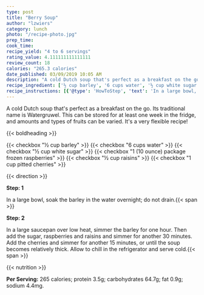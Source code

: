 ```yaml
---
type: post
title: "Berry Soup"
author: "lzwiers"
category: lunch
photo: "/recipe-photo.jpg"
prep_time: 
cook_time: 
recipe_yield: "4 to 6 servings"
rating_value: 4.111111111111111
review_count: 18
calories: "265.3 calories"
date_published: 03/09/2019 10:05 AM
description: "A cold Dutch soup that's perfect as a breakfast on the go. Its traditional name is Watergruwel. This can be stored for at least one week in the fridge, and amounts and types of fruits can be varied. It's a very flexible recipe!"
recipe_ingredient: ['½ cup barley', '6 cups water', '½ cup white sugar', '1 (10 ounce) package frozen raspberries', '½ cup raisins', '1 cup pitted cherries']
recipe_instructions: [{'@type': 'HowToStep', 'text': 'In a large bowl, soak the barley in the water overnight; do not drain.\n'}, {'@type': 'HowToStep', 'text': 'In a large saucepan over low heat, simmer the barley for one hour. Then add the sugar, raspberries and raisins and simmer for another 30 minutes. Add the cherries and simmer for another 15 minutes, or until the soup becomes relatively thick. Allow to chill in the refrigerator and serve cold.\n'}]
---
```


A cold Dutch soup that's perfect as a breakfast on the go. Its traditional name is Watergruwel. This can be stored for at least one week in the fridge, and amounts and types of fruits can be varied. It's a very flexible recipe! 

{{< boldheading >}}

{{< checkbox "½ cup barley" >}}
{{< checkbox "6 cups water" >}}
{{< checkbox "½ cup white sugar" >}}
{{< checkbox "1 (10 ounce) package frozen raspberries" >}}
{{< checkbox "½ cup raisins" >}}
{{< checkbox "1 cup pitted cherries" >}}


{{< direction >}}

**Step: 1**

In a large bowl, soak the barley in the water overnight; do not drain.{{< span >}}

**Step: 2**

In a large saucepan over low heat, simmer the barley for one hour. Then add the sugar, raspberries and raisins and simmer for another 30 minutes. Add the cherries and simmer for another 15 minutes, or until the soup becomes relatively thick. Allow to chill in the refrigerator and serve cold.{{< span >}}

{{< nutrition >}}

**Per Serving:** 265 calories; protein 3.5g; carbohydrates 64.7g; fat 0.9g; sodium 4.4mg.